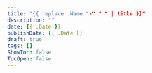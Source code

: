 ```yaml
---
title: "{{ replace .Name "-" " " | title }}"
description: ""
date: {{ .Date }}
publishDate: {{ .Date }}
draft: true
tags: []
ShowToc: false
TocOpen: false
---
```


